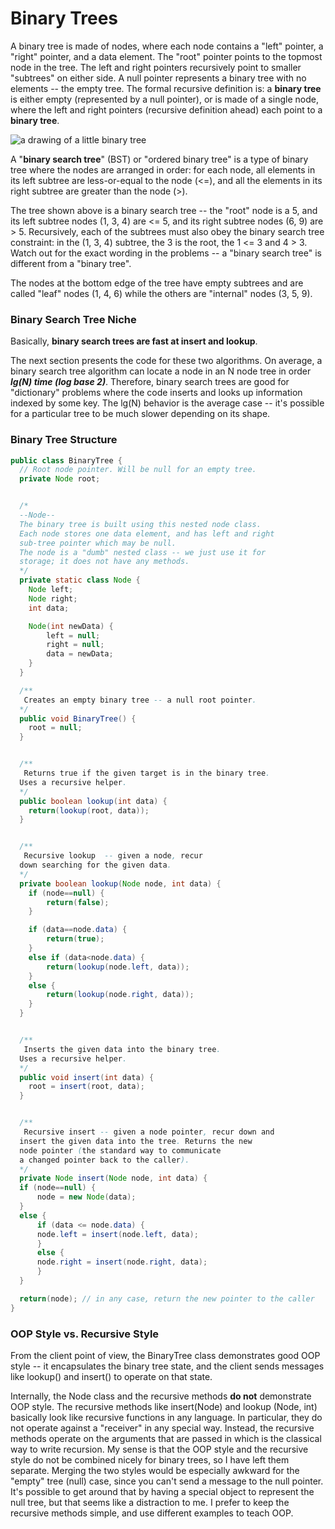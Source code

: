 # Binary Trees

A binary tree is made of nodes, where each node contains a "left" pointer, a "right" pointer, and a data element. The "root" pointer points to the topmost node in the tree. The left and right pointers recursively point to smaller "subtrees" on either side. A null pointer represents a binary tree with no elements -- the empty tree. The formal recursive definition is: a **binary tree** is either empty (represented by a null pointer), or is made of a single node, where the left and right pointers (recursive definition ahead) each point to a **binary tree**.

![a drawing of a little binary tree](http://cslibrary.stanford.edu/110/binarytree.gif)

A "**binary search tree**" (BST) or "ordered binary tree" is a type of binary tree where the nodes are arranged in order: for each node, all elements in its left subtree are less-or-equal to the node (<=), and all the elements in its right subtree are greater than the node (>). 

The tree shown above is a binary search tree -- the "root" node is a 5, and its left subtree nodes (1, 3, 4) are <= 5, and its right subtree nodes (6, 9) are > 5. Recursively, each of the subtrees must also obey the binary search tree constraint: in the (1, 3, 4) subtree, the 3 is the root, the 1 <= 3 and 4 > 3. Watch out for the exact wording in the problems -- a "binary search tree" is different from a "binary tree".

The nodes at the bottom edge of the tree have empty subtrees and are called "leaf" nodes (1, 4, 6) while the others are "internal" nodes (3, 5, 9).

### Binary Search Tree Niche

Basically, **binary search trees are fast at insert and lookup**. 

The next section presents the code for these two algorithms. On average, a binary search tree algorithm can locate a node in an N node tree in order ***lg(N) time (log base 2)***. Therefore, binary search trees are good for "dictionary" problems where the code inserts and looks up information indexed by some key. The lg(N) behavior is the average case -- it's possible for a particular tree to be much slower depending on its shape.

### Binary Tree Structure

```java
public class BinaryTree {
  // Root node pointer. Will be null for an empty tree.
  private Node root;


  /*
  --Node--
  The binary tree is built using this nested node class.
  Each node stores one data element, and has left and right
  sub-tree pointer which may be null.
  The node is a "dumb" nested class -- we just use it for
  storage; it does not have any methods.
  */
  private static class Node {
    Node left;
    Node right;
    int data;

    Node(int newData) {
        left = null;
        right = null;
        data = newData;
    }
  }

  /**
   Creates an empty binary tree -- a null root pointer.
  */
  public void BinaryTree() {
  	root = null;
  }


  /**
   Returns true if the given target is in the binary tree.
  Uses a recursive helper.
  */
  public boolean lookup(int data) {
  	return(lookup(root, data));
  }


  /**
   Recursive lookup  -- given a node, recur
  down searching for the given data.
  */
  private boolean lookup(Node node, int data) {
    if (node==null) {
        return(false);
    }

    if (data==node.data) {
        return(true);
    }
    else if (data<node.data) {
        return(lookup(node.left, data));
    }
    else {
        return(lookup(node.right, data));
    }
  }


  /**
   Inserts the given data into the binary tree.
  Uses a recursive helper.
  */
  public void insert(int data) {
  	root = insert(root, data);
  }


  /**
   Recursive insert -- given a node pointer, recur down and
  insert the given data into the tree. Returns the new
  node pointer (the standard way to communicate
  a changed pointer back to the caller).
  */
  private Node insert(Node node, int data) {
  if (node==null) {
      node = new Node(data);
  }
  else {
      if (data <= node.data) {
      node.left = insert(node.left, data);
      }
      else {
      node.right = insert(node.right, data);
      }
  }

  return(node); // in any case, return the new pointer to the caller
}
```

### OOP Style vs. Recursive Style

From the client point of view, the BinaryTree class demonstrates good OOP style -- it encapsulates the binary tree state, and the client sends messages like lookup() and insert() to operate on that state. 

Internally, the Node class and the recursive methods **do not** demonstrate OOP style. The recursive methods like insert(Node) and lookup (Node, int) basically look like recursive functions in any language. In particular, they do not operate against a "receiver" in any special way. Instead, the recursive methods operate on the arguments that are passed in which is the classical way to write recursion. My sense is that the OOP style and the recursive style do not be combined nicely for binary trees, so I have left them separate. Merging the two styles would be especially awkward for the "empty" tree (null) case, since you can't send a message to the null pointer. It's possible to get around that by having a special object to represent the null tree, but that seems like a distraction to me. I prefer to keep the recursive methods simple, and use different examples to teach OOP.

